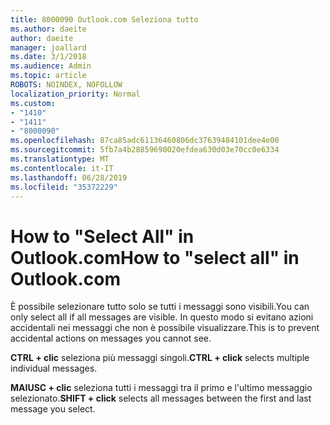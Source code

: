 ```yaml
---
title: 8000090 Outlook.com Seleziona tutto
ms.author: daeite
author: daeite
manager: joallard
ms.date: 3/1/2018
ms.audience: Admin
ms.topic: article
ROBOTS: NOINDEX, NOFOLLOW
localization_priority: Normal
ms.custom:
- "1410"
- "1411"
- "8000090"
ms.openlocfilehash: 87ca85adc61136460806dc37639484101dee4e00
ms.sourcegitcommit: 5fb7a4b28859690020efdea630d03e70cc0e6334
ms.translationtype: MT
ms.contentlocale: it-IT
ms.lasthandoff: 06/28/2019
ms.locfileid: "35372229"
---
```

# <a name="how-to-select-all-in-outlookcom"></a><span data-ttu-id="29494-102">How to "Select All" in Outlook.com</span><span class="sxs-lookup"><span data-stu-id="29494-102">How to "select all" in Outlook.com</span></span>

<span data-ttu-id="29494-103">È possibile selezionare tutto solo se tutti i messaggi sono visibili.</span><span class="sxs-lookup"><span data-stu-id="29494-103">You can only select all if all messages are visible.</span></span> <span data-ttu-id="29494-104">In questo modo si evitano azioni accidentali nei messaggi che non è possibile visualizzare.</span><span class="sxs-lookup"><span data-stu-id="29494-104">This is to prevent accidental actions on messages you cannot see.</span></span>

<span data-ttu-id="29494-105">**CTRL + clic** seleziona più messaggi singoli.</span><span class="sxs-lookup"><span data-stu-id="29494-105">**CTRL + click** selects multiple individual messages.</span></span>

<span data-ttu-id="29494-106">**MAIUSC + clic** seleziona tutti i messaggi tra il primo e l'ultimo messaggio selezionato.</span><span class="sxs-lookup"><span data-stu-id="29494-106">**SHIFT + click** selects all messages between the first and last message you select.</span></span>